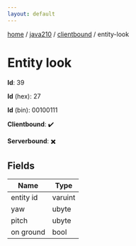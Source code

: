 ```yaml
---
layout: default
---
```


[home](/)  /  [java210](/protocol/java210)  /  [clientbound](/protocol/java210/clientbound)  /  entity-look

# Entity look

**Id**: 39

**Id** (hex): 27

**Id** (bin): 00100111

**Clientbound**: ✔️

**Serverbound**: ✖️

## Fields

Name | Type
---|---
entity id | varuint
yaw | ubyte
pitch | ubyte
on ground | bool

